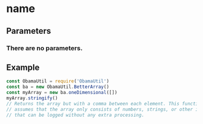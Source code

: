 # name
## Parameters
### There are no parameters.
## Example
```javascript
const ObamaUtil = require('ObamaUtil')
const ba = new ObamaUtil.BetterArray()
const myArray = new ba.oneDimensional([])
myArray.stringify()
// Returns the array but with a comma between each element. This function
// assumes that the array only consists of numbers, strings, or other interfaces
// that can be logged without any extra processing.
```
